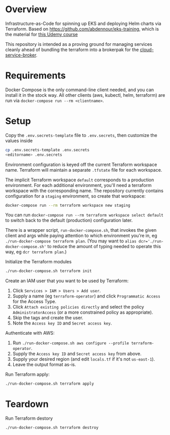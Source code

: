 
# Overview
Infrastructure-as-Code for spinning up EKS and deploying Helm charts via Terraform. Based on https://github.com/abdennour/eks-training, which is the material for [this Udemy course](https://www.udemy.com/course/aws-eks-kubernetes)

This repository is intended as a proving ground for managing services cleanly ahead of bundling the terraform into a brokerpak for the [cloud-service-broker](https://github.com/pivotal/cloud-service-broker).

# Requirements

Docker Compose is the only command-line client needed, and you can install it in
the stock way. All other clients (aws, kubectl, helm, terraform) are run via
`docker-compose run --rm <clientname>`.

# Setup

Copy the `.env.secrets-template` file to `.env.secrets`, then customize the values inside
   ```bash
   cp .env.secrets-template .env.secrets
   <editorname> .env.secrets
   ```

Environment configuration is keyed off the current Terraform workspace name.
Terraform will maintain a separate `.tfstate` file for each workspace.

The implicit Terraform workspace `default` corresponds to a production
environment. For each additional environment, you'll need a
terraform workspace with the corresponding name. The repository currently
contains configuration for a `staging` environment, so create that workspace:
```bash
docker-compose run --rm terraform workspace new staging
```
You can run `docker-compose run --rm terraform workspace select default` to
switch back to the default (production) configuration later.

There is a wrapper script, `run-docker-compose.sh`, that invokes the given
client and args while paying attention to which environment you're in, eg 
`./run-docker-compose terraform plan`. (You may want to 
`alias dcr='./run-docker-compose.sh'` to reduce the amount of typing
needed to operate this way, eg `dcr terraform plan`.)

Initialize the Terraform modules

```bash
./run-docker-compose.sh terraform init
```

Create an IAM user that you want to be used by Terraform: 
1. Click `Services > IAM > Users > Add user`.
1. Supply a name (eg `terraform-operator`) and click `Programmatic Access` for
   the Access Type. 
1. Click `Attach existing policies directly` and select the policy
   `AdministratorAccess` (or a more constrained policy as appropriate).
1. Skip the tags and create the user. 
1. Note the `Access key ID` and `Secret access key`.

Authenticate with AWS:
1. Run `./run-docker-compose.sh aws configure --profile terraform-operator`.
1. Supply the `Access key ID` and `Secret access key` from above.
1. Supply your desired region (and edit `locals.tf` if it's not `us-east-1`).
1. Leave the output format as-is.

Run Terraform apply:
```bash
./run-docker-compose.sh terraform apply
```

# Teardown

Run Terraform destory
```bash
./run-docker-compose.sh terraform destroy
```




